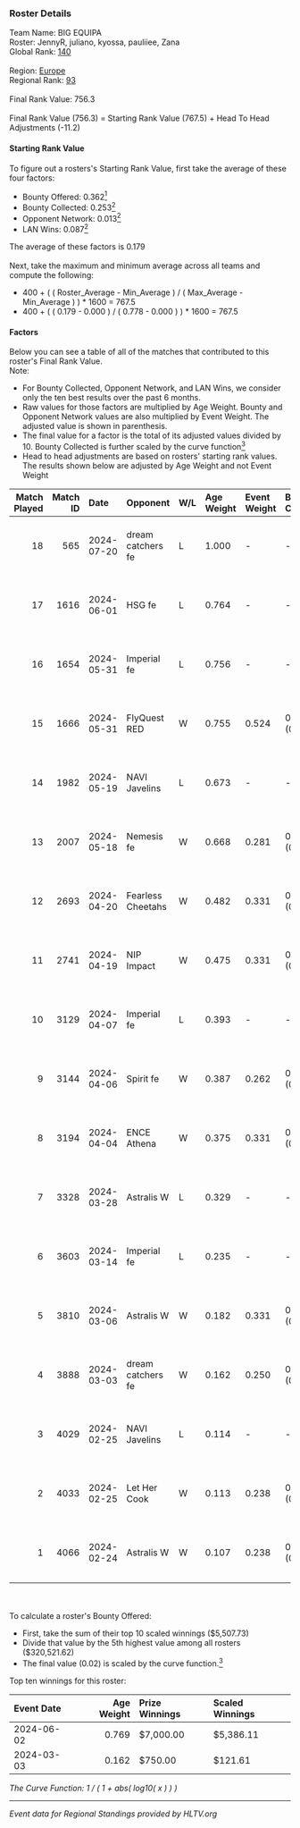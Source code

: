 ### Roster Details<br />
Team Name: BIG EQUIPA<br />
Roster: JennyR, juliano, kyossa, pauliiee, Zana<br />
Global Rank: [140](../standings_global.md)<br />
<br />
Region: [Europe]( ../standings_europe.md)<br />
Regional Rank: [93]( ../standings_europe.md)<br />
<br />
Final Rank Value:  756.3<br />
<br />
Final Rank Value (756.3) = Starting Rank Value (767.5) + Head To Head Adjustments (-11.2)<br />

#### Starting Rank Value<br />
To figure out a rosters's Starting Rank Value, first take the average of these four factors:<br />
- Bounty Offered: 0.362[<sup>1</sup>](#table2)
- Bounty Collected: 0.253[<sup>2</sup>](#table1)
- Opponent Network: 0.013[<sup>2</sup>](#table1)
- LAN Wins: 0.087[<sup>2</sup>](#table1)

The average of these factors is 0.179<br />
<br />
Next, take the maximum and minimum average across all teams and compute the following:<br />
- 400 + ( ( Roster_Average - Min_Average ) / ( Max_Average - Min_Average ) ) * 1600 = 767.5
- 400 + ( ( 0.179 - 0.000 ) / ( 0.778 - 0.000 ) ) * 1600 = 767.5


#### Factors<br />
Below you can see a table of all of the matches that contributed to this roster's Final Rank Value.<br />
Note:<br />

- For Bounty Collected, Opponent Network, and LAN Wins, we consider only the ten best results over the past 6 months.
- Raw values for those factors are multiplied by Age Weight. Bounty and Opponent Network values are also multiplied by Event Weight. The adjusted value is shown in parenthesis.
- The final value for a factor is the total of its adjusted values divided by 10. Bounty Collected is further scaled by the curve function[<sup>3</sup>](#curveFunction)
- Head to head adjustments are based on rosters' starting rank values. The results shown below are adjusted by Age Weight and not Event Weight
<span id="table1"></span><br />


| Match Played | Match ID | Date       | Opponent          | W/L | Age Weight | Event Weight | Bounty Collected | Opponent Network | LAN Wins  | H2H Adj. | Roster                                  |
| -: | -: | :- | :- | :- | :- | :- | :- | :- | :- | -: | :- |
|           18 |      565 | 2024-07-20 | dream catchers fe | L   | 1.000      | -            | -                | -                | -         |   -18.12 | JennyR, juliano, kyossa, pauliiee, Zana |
|           17 |     1616 | 2024-06-01 | HSG fe            | L   | 0.764      | -            | -                | -                | -         |    -9.96 | JennyR, juliano, kyossa, pauliiee, Zana |
|           16 |     1654 | 2024-05-31 | Imperial fe       | L   | 0.756      | -            | -                | -                | -         |    -4.61 | JennyR, juliano, kyossa, pauliiee, Zana |
|           15 |     1666 | 2024-05-31 | FlyQuest RED      | W   | 0.755      | 0.524        | 0.017 (0.007)    | 0.136 (0.054)    | 1 (0.755) |    11.55 | JennyR, juliano, kyossa, pauliiee, Zana |
|           14 |     1982 | 2024-05-19 | NAVI Javelins     | L   | 0.673      | -            | -                | -                | -         |    -8.67 | JennyR, juliano, kyossa, pauliiee, Zana |
|           13 |     2007 | 2024-05-18 | Nemesis fe        | W   | 0.668      | 0.281        | 0.000 (0.000)    | 0.000 (0.000)    | 0 (0.000) |     2.18 | JennyR, juliano, kyossa, pauliiee, Zana |
|           12 |     2693 | 2024-04-20 | Fearless Cheetahs | W   | 0.482      | 0.331        | 0.003 (0.000)    | 0.062 (0.010)    | 0 (0.000) |     6.05 | JennyR, juliano, kyossa, pauliiee, Zana |
|           11 |     2741 | 2024-04-19 | NIP Impact        | W   | 0.475      | 0.331        | 0.005 (0.001)    | 0.219 (0.034)    | 0 (0.000) |     6.52 | JennyR, juliano, kyossa, pauliiee, Zana |
|           10 |     3129 | 2024-04-07 | Imperial fe       | L   | 0.393      | -            | -                | -                | -         |    -2.31 | JennyR, juliano, kyossa, pauliiee, Zana |
|            9 |     3144 | 2024-04-06 | Spirit fe         | W   | 0.387      | 0.262        | 0.005 (0.001)    | 0.136 (0.014)    | 0 (0.000) |     4.30 | JennyR, juliano, kyossa, pauliiee, Zana |
|            8 |     3194 | 2024-04-04 | ENCE Athena       | W   | 0.375      | 0.331        | 0.002 (0.000)    | 0.033 (0.004)    | 0 (0.000) |     3.89 | JennyR, juliano, kyossa, pauliiee, Zana |
|            7 |     3328 | 2024-03-28 | Astralis W        | L   | 0.329      | -            | -                | -                | -         |    -6.73 | JennyR, juliano, kyossa, pauliiee, Zana |
|            6 |     3603 | 2024-03-14 | Imperial fe       | L   | 0.235      | -            | -                | -                | -         |    -1.41 | JennyR, juliano, kyossa, pauliiee, Zana |
|            5 |     3810 | 2024-03-06 | Astralis W        | W   | 0.182      | 0.331        | 0.001 (0.000)    | 0.019 (0.001)    | 0 (0.000) |     1.73 | JennyR, juliano, kyossa, pauliiee, Zana |
|            4 |     3888 | 2024-03-03 | dream catchers fe | W   | 0.162      | 0.250        | 0.016 (0.001)    | 0.167 (0.007)    | 0 (0.000) |     2.17 | JennyR, juliano, kyossa, pauliiee, Zana |
|            3 |     4029 | 2024-02-25 | NAVI Javelins     | L   | 0.114      | -            | -                | -                | -         |    -1.55 | JennyR, juliano, kyossa, pauliiee, Zana |
|            2 |     4033 | 2024-02-25 | Let Her Cook      | W   | 0.113      | 0.238        | 0.060 (0.002)    | 0.137 (0.004)    | 0 (0.000) |     2.54 | JennyR, juliano, kyossa, pauliiee, Zana |
|            1 |     4066 | 2024-02-24 | Astralis W        | W   | 0.107      | 0.238        | 0.002 (0.000)    | 0.060 (0.002)    | 0 (0.000) |     1.20 | JennyR, juliano, kyossa, pauliiee, Zana |

<br />
<span id="table2"></span><br />
To calculate a roster's Bounty Offered:<br />

- First, take the sum of their top 10 scaled winnings ($5,507.73)
- Divide that value by the 5th highest value among all rosters ($320,521.62)
- The final value (0.02) is scaled by the curve function.[<sup>3</sup>](#curveFunction)

Top ten winnings for this roster:<br />

| Event Date | Age Weight | Prize Winnings | Scaled Winnings |
| :- | -: | :- | :- |
| 2024-06-02 |      0.769 | $7,000.00      | $5,386.11       |
| 2024-03-03 |      0.162 | $750.00        | $121.61         |


<span id="curveFunction"></span>_The Curve Function: 1 / ( 1 + abs( log10( x ) ) )_<br />

---
_Event data for Regional Standings provided by HLTV.org_<br />
